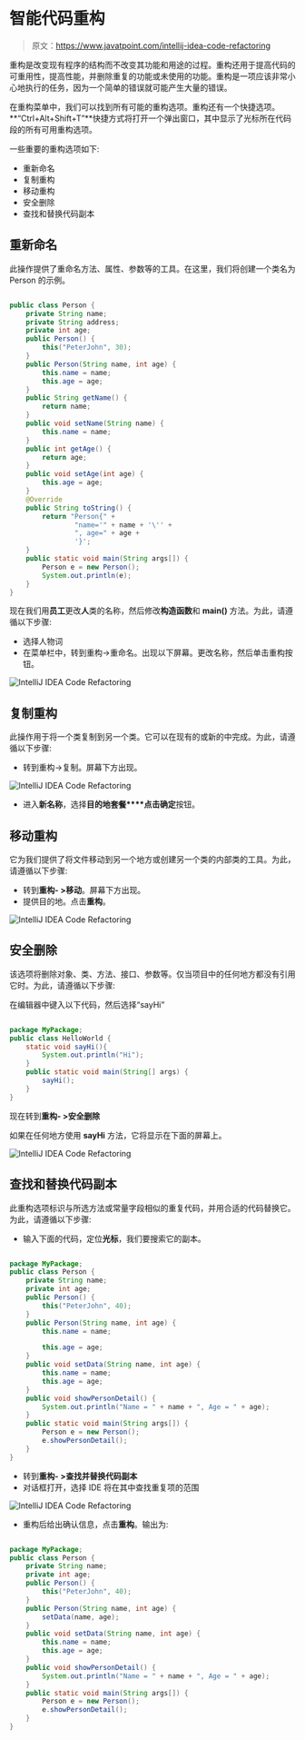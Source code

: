 # 智能代码重构

> 原文：<https://www.javatpoint.com/intellij-idea-code-refactoring>

重构是改变现有程序的结构而不改变其功能和用途的过程。重构还用于提高代码的可重用性，提高性能，并删除重复的功能或未使用的功能。重构是一项应该非常小心地执行的任务，因为一个简单的错误就可能产生大量的错误。

在重构菜单中，我们可以找到所有可能的重构选项。重构还有一个快捷选项。**“Ctrl+Alt+Shift+T”**快捷方式将打开一个弹出窗口，其中显示了光标所在代码段的所有可用重构选项。

一些重要的重构选项如下:

*   重新命名
*   复制重构
*   移动重构
*   安全删除
*   查找和替换代码副本

## 重新命名

此操作提供了重命名方法、属性、参数等的工具。在这里，我们将创建一个类名为 Person 的示例。

```java

public class Person {
    private String name;
    private String address;
    private int age;
    public Person() {
        this("PeterJohn", 30);
    }
    public Person(String name, int age) {
        this.name = name;
        this.age = age;
    }
    public String getName() {
        return name;
    }
    public void setName(String name) {
        this.name = name;
    }
    public int getAge() {
        return age;
    }
    public void setAge(int age) {
        this.age = age;
    }
    @Override
    public String toString() {
        return "Person{" +
                "name='" + name + '\'' +
                ", age=" + age +
                '}';
    }
    public static void main(String args[]) {
        Person e = new Person();
        System.out.println(e);
    }
}

```

现在我们用**员工**更改**人**类的名称，然后修改**构造函数**和 **main()** 方法。为此，请遵循以下步骤:

*   选择人物词
*   在菜单栏中，转到重构->重命名。出现以下屏幕。更改名称，然后单击重构按钮。

![IntelliJ IDEA Code Refactoring](img/7256f1767d2f4abbb015a9946d50a017.png)

## 复制重构

此操作用于将一个类复制到另一个类。它可以在现有的或新的中完成。为此，请遵循以下步骤:

*   转到重构->复制。屏幕下方出现。

![IntelliJ IDEA Code Refactoring](img/6eb734c4d150f3b8deed335908889c2a.png)

*   进入**新名称**，选择**目的地套餐****点击确定**按钮。

## 移动重构

它为我们提供了将文件移动到另一个地方或创建另一个类的内部类的工具。为此，请遵循以下步骤:

*   转到**重构- >移动**。屏幕下方出现。
*   提供目的地。点击**重构**。

![IntelliJ IDEA Code Refactoring](img/be7dc8cc3aebe40ee523019d17132f6e.png)

## 安全删除

该选项将删除对象、类、方法、接口、参数等。仅当项目中的任何地方都没有引用它时。为此，请遵循以下步骤:

在编辑器中键入以下代码，然后选择“sayHi”

```java

package MyPackage;
public class HelloWorld {
    static void sayHi(){
        System.out.println("Hi");
    }
    public static void main(String[] args) {
        sayHi();
    }
}

```

现在转到**重构- >安全删除**

如果在任何地方使用 **sayHi** 方法，它将显示在下面的屏幕上。

![IntelliJ IDEA Code Refactoring](img/dd0afaf1dd5b4f496ca279ae187b683d.png)

## 查找和替换代码副本

此重构选项标识与所选方法或常量字段相似的重复代码，并用合适的代码替换它。为此，请遵循以下步骤:

*   输入下面的代码，定位**光标**，我们要搜索它的副本。

```java

package MyPackage;
public class Person {
    private String name;
    private int age;
    public Person() {
        this("PeterJohn", 40);
    }
    public Person(String name, int age) {
        this.name = name;

        this.age = age;
    }
    public void setData(String name, int age) {
        this.name = name;
        this.age = age;
    }
    public void showPersonDetail() {
        System.out.println("Name = " + name + ", Age = " + age);
    }
    public static void main(String args[]) {
        Person e = new Person();
        e.showPersonDetail();
    }
}

```

*   转到**重构- >查找并替换代码副本**
*   对话框打开，选择 IDE 将在其中查找重复项的范围

![IntelliJ IDEA Code Refactoring](img/6ae482932d4118cd5498c98ddeaf9905.png)

*   重构后给出确认信息，点击**重构**。输出为:

```java

package MyPackage;
public class Person {
    private String name;
    private int age;
    public Person() {
        this("PeterJohn", 40);
    }
    public Person(String name, int age) {
        setData(name, age);
    }
    public void setData(String name, int age) {
        this.name = name;
        this.age = age;
    }
    public void showPersonDetail() {
        System.out.println("Name = " + name + ", Age = " + age);
    }
    public static void main(String args[]) {
        Person e = new Person();
        e.showPersonDetail();
    }
}

```
